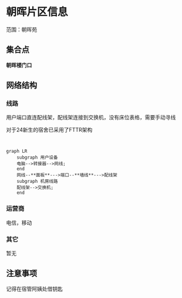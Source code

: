 # 朝晖片区信息
范围：朝晖苑
## 集合点
**朝晖楼门口**
## 网络结构
### 线路
用户端口直连配线架，配线架连接到交换机，没有床位表格，需要手动寻线

对于24新生的宿舍已采用了FTTR架构
``` mermaid


graph LR
    subgraph 用户设备
    电脑-->转接器-->网线;
    end 
    网线--**面板**--->端口--**墙线**--->配线架
    subgraph 机房线路
    配线架-->交换机;
    end

```
### 运营商
电信，移动
### 其它
暂无
## 注意事项
记得在宿管阿姨处借钥匙
